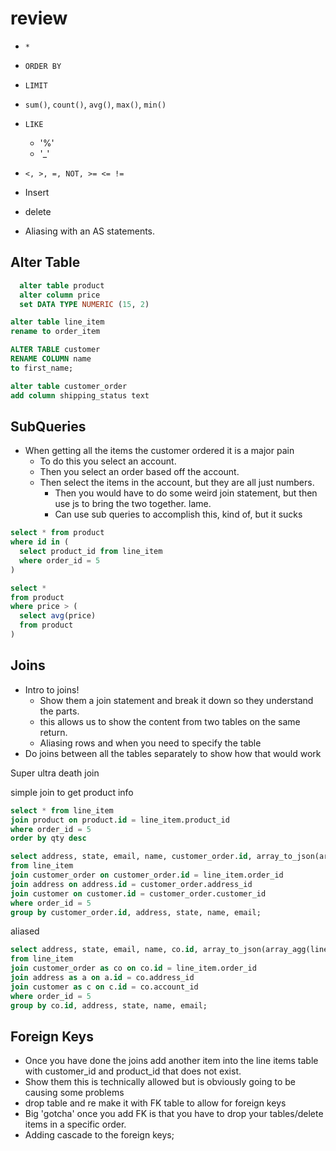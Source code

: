 # review

- `*`
- `ORDER BY`
- `LIMIT`
- `sum()`, `count()`, `avg()`, `max()`, `min()`
- `LIKE`
  - '%'
  - '_'
- `<, >, =, NOT, >= <= !=`
- Insert
- delete

- Aliasing with an AS statements.

## Alter Table

```sql
  alter table product
  alter column price
  set DATA TYPE NUMERIC (15, 2)
```

```sql
alter table line_item
rename to order_item
```

```sql
ALTER TABLE customer
RENAME COLUMN name
to first_name;
```

```sql
alter table customer_order
add column shipping_status text
```

## SubQueries

- When getting all the items the customer ordered it is a major pain
  - To do this you select an account.
  - Then you select an order based off the account.
  - Then select the items in the account, but they are all just numbers.
    - Then you would have to do some weird join statement, but then use js to bring the two together. lame.
    - Can use sub queries to accomplish this, kind of, but it sucks

```sql
select * from product
where id in (
  select product_id from line_item
  where order_id = 5
)
```

```sql
select *
from product
where price > (
  select avg(price)
  from product
)
```

## Joins

- Intro to joins!
  - Show them a join statement and break it down so they understand the parts.
  - this allows us to show the content from two tables on the same return.
  - Aliasing rows and when you need to specify the table
- Do joins between all the tables separately to show how that would work

Super ultra death join

simple join to get product info
```SQL
select * from line_item
join product on product.id = line_item.product_id 
where order_id = 5
order by qty desc
```

```SQL
select address, state, email, name, customer_order.id, array_to_json(array_agg(line_item)) as items
from line_item
join customer_order on customer_order.id = line_item.order_id
join address on address.id = customer_order.address_id
join customer on customer.id = customer_order.customer_id
where order_id = 5
group by customer_order.id, address, state, name, email;
```

aliased
```SQL
select address, state, email, name, co.id, array_to_json(array_agg(line_item)) as items
from line_item
join customer_order as co on co.id = line_item.order_id
join address as a on a.id = co.address_id
join customer as c on c.id = co.account_id
where order_id = 5
group by co.id, address, state, name, email;
```


## Foreign Keys

- Once you have done the joins add another item into the line items table with customer_id and product_id that does not exist.
- Show them this is technically allowed but is obviously going to be causing some problems
- drop table and re make it with FK table to allow for foreign keys
- Big 'gotcha' once you add FK is that you have to drop your tables/delete items in a specific order.
- Adding cascade to the foreign keys;
